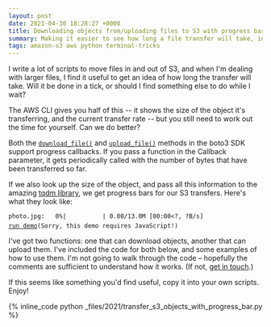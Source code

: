 ```yaml
---
layout: post
date: 2021-04-30 18:28:27 +0000
title: Downloading objects from/uploading files to S3 with progress bars in Python
summary: Making it easier to see how long a file transfer will take, in the terminal.
tags: amazon-s3 aws python terminal-tricks
---
```


I write a lot of scripts to move files in and out of S3, and when I'm dealing with larger files, I find it useful to get an idea of how long the transfer will take.
Will it be done in a tick, or should I find something else to do while I wait?

The AWS CLI gives you half of this -- it shows the size of the object it's transferring, and the current transfer rate -- but you still need to work out the time for yourself.
Can we do better?

Both the [`download_file()`](https://boto3.amazonaws.com/v1/documentation/api/latest/reference/services/s3.html#S3.Client.download_file) and [`upload_file()`](https://boto3.amazonaws.com/v1/documentation/api/latest/reference/services/s3.html#S3.Client.download_file) methods in the boto3 SDK support progress callbacks.
If you pass a function in the Callback parameter, it gets periodically called with the number of bytes that have been transferred so far.

If we also look up the size of the object, and pass all this information to the amazing [tqdm library](https://pypi.org/project/tqdm/), we get progress bars for our S3 transfers.
Here's what they look like:

<pre><code id="progressBarDemo">photo.jpg:&nbsp;&nbsp;&nbsp;0%|&nbsp;&nbsp;&nbsp;&nbsp;&nbsp;&nbsp;&nbsp;&nbsp;&nbsp;&nbsp;|&nbsp;0.00/13.0M&nbsp;[00:00&lt;?,&nbsp;?B/s]</code>
<code style="padding-top: 5px; display: block;"><a onclick="runDemo()" style="cursor: pointer; text-decoration: underline">run demo</a><noscript>(Sorry, this demo requires JavaScript!)</noscript></code></pre>

<script>
var lines = ['photo.jpg:&nbsp;&nbsp;&nbsp;0%|&nbsp;&nbsp;&nbsp;&nbsp;&nbsp;&nbsp;&nbsp;&nbsp;&nbsp;&nbsp;|&nbsp;0.00/13.0M&nbsp;[00:00&lt;?,&nbsp;?B/s]',
 'photo.jpg:&nbsp;&nbsp;&nbsp;2%|▏&nbsp;&nbsp;&nbsp;&nbsp;&nbsp;&nbsp;&nbsp;&nbsp;&nbsp;|&nbsp;262k/13.0M&nbsp;[00:00&lt;00:41,&nbsp;306kB/s]',
 'photo.jpg:&nbsp;&nbsp;&nbsp;4%|▍&nbsp;&nbsp;&nbsp;&nbsp;&nbsp;&nbsp;&nbsp;&nbsp;&nbsp;|&nbsp;524k/13.0M&nbsp;[00:01&lt;00:36,&nbsp;345kB/s]',
 'photo.jpg:&nbsp;&nbsp;&nbsp;6%|▌&nbsp;&nbsp;&nbsp;&nbsp;&nbsp;&nbsp;&nbsp;&nbsp;&nbsp;|&nbsp;786k/13.0M&nbsp;[00:01&lt;00:26,&nbsp;455kB/s]',
 'photo.jpg:&nbsp;&nbsp;&nbsp;8%|▊&nbsp;&nbsp;&nbsp;&nbsp;&nbsp;&nbsp;&nbsp;&nbsp;&nbsp;|&nbsp;1.05M/13.0M&nbsp;[00:01&lt;00:21,&nbsp;565kB/s]',
 'photo.jpg:&nbsp;&nbsp;12%|█▏&nbsp;&nbsp;&nbsp;&nbsp;&nbsp;&nbsp;&nbsp;&nbsp;|&nbsp;1.57M/13.0M&nbsp;[00:01&lt;00:15,&nbsp;745kB/s]',
 'photo.jpg:&nbsp;&nbsp;14%|█▍&nbsp;&nbsp;&nbsp;&nbsp;&nbsp;&nbsp;&nbsp;&nbsp;|&nbsp;1.84M/13.0M&nbsp;[00:02&lt;00:12,&nbsp;913kB/s]',
 'photo.jpg:&nbsp;&nbsp;18%|█▊&nbsp;&nbsp;&nbsp;&nbsp;&nbsp;&nbsp;&nbsp;&nbsp;|&nbsp;2.36M/13.0M&nbsp;[00:02&lt;00:09,&nbsp;1.14MB/s]',
 'photo.jpg:&nbsp;&nbsp;22%|██▏&nbsp;&nbsp;&nbsp;&nbsp;&nbsp;&nbsp;&nbsp;|&nbsp;2.88M/13.0M&nbsp;[00:02&lt;00:06,&nbsp;1.45MB/s]',
 'photo.jpg:&nbsp;&nbsp;26%|██▌&nbsp;&nbsp;&nbsp;&nbsp;&nbsp;&nbsp;&nbsp;|&nbsp;3.41M/13.0M&nbsp;[00:02&lt;00:05,&nbsp;1.79MB/s]',
 'photo.jpg:&nbsp;&nbsp;30%|███&nbsp;&nbsp;&nbsp;&nbsp;&nbsp;&nbsp;&nbsp;|&nbsp;3.93M/13.0M&nbsp;[00:02&lt;00:04,&nbsp;2.18MB/s]',
 'photo.jpg:&nbsp;&nbsp;34%|███▍&nbsp;&nbsp;&nbsp;&nbsp;&nbsp;&nbsp;|&nbsp;4.46M/13.0M&nbsp;[00:02&lt;00:03,&nbsp;2.61MB/s]',
 'photo.jpg:&nbsp;&nbsp;38%|███▊&nbsp;&nbsp;&nbsp;&nbsp;&nbsp;&nbsp;|&nbsp;4.98M/13.0M&nbsp;[00:02&lt;00:03,&nbsp;2.51MB/s]',
 'photo.jpg:&nbsp;&nbsp;44%|████▍&nbsp;&nbsp;&nbsp;&nbsp;&nbsp;|&nbsp;5.77M/13.0M&nbsp;[00:03&lt;00:02,&nbsp;2.90MB/s]',
 'photo.jpg:&nbsp;&nbsp;48%|████▊&nbsp;&nbsp;&nbsp;&nbsp;&nbsp;|&nbsp;6.29M/13.0M&nbsp;[00:03&lt;00:02,&nbsp;2.71MB/s]',
 'photo.jpg:&nbsp;&nbsp;52%|█████▏&nbsp;&nbsp;&nbsp;&nbsp;|&nbsp;6.82M/13.0M&nbsp;[00:03&lt;00:03,&nbsp;1.99MB/s]',
 'photo.jpg:&nbsp;&nbsp;56%|█████▋&nbsp;&nbsp;&nbsp;&nbsp;|&nbsp;7.34M/13.0M&nbsp;[00:04&lt;00:02,&nbsp;2.05MB/s]',
 'photo.jpg:&nbsp;&nbsp;61%|██████&nbsp;&nbsp;&nbsp;&nbsp;|&nbsp;7.86M/13.0M&nbsp;[00:04&lt;00:02,&nbsp;2.36MB/s]',
 'photo.jpg:&nbsp;&nbsp;65%|██████▍&nbsp;&nbsp;&nbsp;|&nbsp;8.39M/13.0M&nbsp;[00:04&lt;00:02,&nbsp;2.19MB/s]',
 'photo.jpg:&nbsp;&nbsp;69%|██████▊&nbsp;&nbsp;&nbsp;|&nbsp;8.91M/13.0M&nbsp;[00:04&lt;00:01,&nbsp;2.24MB/s]',
 'photo.jpg:&nbsp;&nbsp;73%|███████▎&nbsp;&nbsp;|&nbsp;9.44M/13.0M&nbsp;[00:04&lt;00:01,&nbsp;2.30MB/s]',
 'photo.jpg:&nbsp;&nbsp;75%|███████▍&nbsp;&nbsp;|&nbsp;9.70M/13.0M&nbsp;[00:04&lt;00:01,&nbsp;2.34MB/s]',
 'photo.jpg:&nbsp;&nbsp;77%|███████▋&nbsp;&nbsp;|&nbsp;9.96M/13.0M&nbsp;[00:05&lt;00:01,&nbsp;2.41MB/s]',
 'photo.jpg:&nbsp;&nbsp;80%|███████▉&nbsp;&nbsp;|&nbsp;10.4M/13.0M&nbsp;[00:05&lt;00:01,&nbsp;2.40MB/s]',
 'photo.jpg:&nbsp;&nbsp;84%|████████▍&nbsp;|&nbsp;10.9M/13.0M&nbsp;[00:05&lt;00:00,&nbsp;2.65MB/s]',
 'photo.jpg:&nbsp;&nbsp;88%|████████▊&nbsp;|&nbsp;11.4M/13.0M&nbsp;[00:05&lt;00:00,&nbsp;2.29MB/s]',
 'photo.jpg:&nbsp;&nbsp;90%|████████▉&nbsp;|&nbsp;11.7M/13.0M&nbsp;[00:05&lt;00:00,&nbsp;2.29MB/s]',
 'photo.jpg:&nbsp;&nbsp;92%|█████████▏|&nbsp;11.9M/13.0M&nbsp;[00:05&lt;00:00,&nbsp;2.23MB/s]',
 'photo.jpg:&nbsp;&nbsp;94%|█████████▍|&nbsp;12.2M/13.0M&nbsp;[00:06&lt;00:00,&nbsp;2.20MB/s]',
 'photo.jpg:&nbsp;&nbsp;96%|█████████▌|&nbsp;12.5M/13.0M&nbsp;[00:06&lt;00:00,&nbsp;2.26MB/s]',
 'photo.jpg:&nbsp;&nbsp;98%|█████████▊|&nbsp;12.7M/13.0M&nbsp;[00:06&lt;00:00,&nbsp;2.16MB/s]',
 'photo.jpg:&nbsp;100%|██████████|&nbsp;13.0M/13.0M&nbsp;[00:06&lt;00:00,&nbsp;2.23MB/s]',
 'photo.jpg:&nbsp;100%|██████████|&nbsp;13.0M/13.0M&nbsp;[00:06&lt;00:00,&nbsp;2.02MB/s]'];

function setLine(code, lineNo) {
  console.log("Calling setLine(" + code + ", " + lineNo + ")");
  code.innerHTML = lines[lineNo];
  if (lineNo + 1 < lines.length) {
    setTimeout(function() { setLine(code, lineNo + 1) }, 150);
  }
};

function runDemo() {
  console.log("Calling runDemo() 1");
  var code = document.getElementById("progressBarDemo");
  console.log("Calling runDemo() 2");
  setLine(code, 0);
};

</script>

I've got two functions: one that can download objects, another that can upload them.
I've included the code for both below, and some examples of how to use them.
I'm not going to walk through the code – hopefully the comments are sufficient to understand how it works.
(If not, [get in touch](/#contact).)

If this seems like something you'd find useful, copy it into your own scripts.
Enjoy!

{% inline_code python _files/2021/transfer_s3_objects_with_progress_bar.py %}
